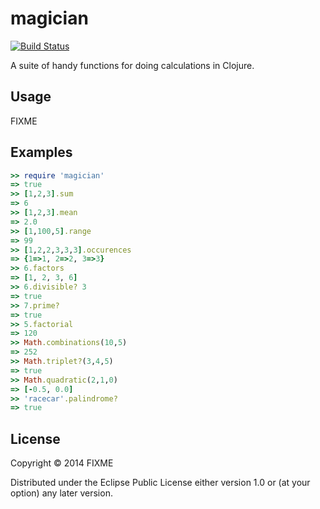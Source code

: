# magician
[![Build Status](https://travis-ci.org/nicolasmccurdy/magician-clojure.svg?branch=master)](https://travis-ci.org/nicolasmccurdy/magician-clojure)

A suite of handy functions for doing calculations in Clojure.

## Usage
FIXME

## Examples
```ruby
>> require 'magician'
=> true
>> [1,2,3].sum
=> 6
>> [1,2,3].mean
=> 2.0
>> [1,100,5].range
=> 99
>> [1,2,2,3,3,3].occurences
=> {1=>1, 2=>2, 3=>3}
>> 6.factors
=> [1, 2, 3, 6]
>> 6.divisible? 3
=> true
>> 7.prime?
=> true
>> 5.factorial
=> 120
>> Math.combinations(10,5)
=> 252
>> Math.triplet?(3,4,5)
=> true
>> Math.quadratic(2,1,0)
=> [-0.5, 0.0]
>> 'racecar'.palindrome?
=> true
```

## License

Copyright © 2014 FIXME

Distributed under the Eclipse Public License either version 1.0 or (at
your option) any later version.
